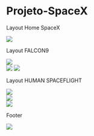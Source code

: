 # Projeto-SpaceX

Layout Home SpaceX

<div>
  <img src = "https://user-images.githubusercontent.com/112848324/209831694-fa21430e-7e1a-4d3b-86ee-293ceeb897e9.png"/>
</div>

Layout FALCON9

<div>
  <img src = "https://user-images.githubusercontent.com/112848324/209831898-6462d667-2f96-471d-995b-b74ad5c4ecac.png"/>
</div>

<div display: flex>
  <img src = "https://user-images.githubusercontent.com/112848324/209834408-5dda760d-288d-4a12-80f3-414527e0f4de.gif"/>
  <img src = "https://user-images.githubusercontent.com/112848324/209832787-09aa0a41-a6cc-48ae-8218-2849ca16d560.png"/>
</div>

Layout HUMAN SPACEFLIGHT

<div>
  <img src = "https://user-images.githubusercontent.com/112848324/209832914-5a1f68b1-0ee9-4d55-94bf-1931e8d79203.png"/>
</div>


<div>
  <img src = "https://user-images.githubusercontent.com/112848324/209833146-005eea62-16e4-4e20-a5d6-129b69d231fe.png"/>
</div>

<div>
  <img src = "https://user-images.githubusercontent.com/112848324/209833218-c1245ebd-f3de-4ee4-ad7e-403bd69eebf1.png"/>
</div>

Footer

<div>
  <img src = "https://user-images.githubusercontent.com/112848324/209833331-8cd0c616-cb5d-464e-bcf0-db6247b29108.png"/>
</div>

